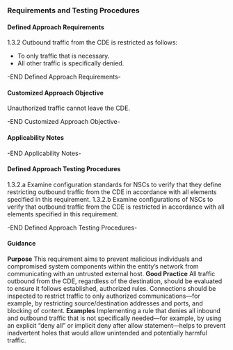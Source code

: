 ### Requirements and Testing Procedures

#### Defined Approach Requirements
1.3.2 Outbound traffic from the CDE is restricted as follows:
- To only traffic that is necessary.
- All other traffic is specifically denied.


-END Defined Approach Requirements- 
#### Customized Approach Objective
Unauthorized traffic cannot leave the CDE.

-END Customized Approach Objective- 
#### Applicability Notes



-END Applicability Notes- 
#### Defined Approach Testing Procedures
1.3.2.a Examine configuration standards for NSCs to verify that they define restricting outbound traffic from the CDE in accordance with all elements specified in this requirement.
1.3.2.b Examine configurations of NSCs to verify that outbound traffic from the CDE is restricted in accordance with all elements specified in this requirement.

-END Defined Approach Testing Procedures- 
#### Guidance
**Purpose**
This requirement aims to prevent malicious individuals and compromised system components within the entity’s network from communicating with an untrusted external host.
**Good Practice**
All traffic outbound from the CDE, regardless of the destination, should be evaluated to ensure it follows established, authorized rules. Connections should be inspected to restrict traffic to only authorized communications—for example, by restricting source/destination addresses and ports, and blocking of content.
**Examples**
Implementing a rule that denies all inbound and outbound traffic that is not specifically needed—for example, by using an explicit “deny all” or implicit deny after allow statement—helps to prevent inadvertent holes that would allow unintended and potentially harmful traffic.